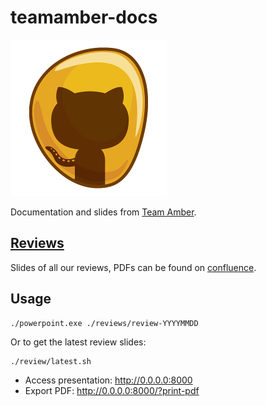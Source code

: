 # teamamber-docs

![](resources/img/team-amber-logo-250.png)

Documentation and slides from [Team Amber](https://epages.atlassian.net/wiki/display/TA).

## [Reviews](reviews)

Slides of all our reviews, PDFs can be found on [confluence](https://epages.atlassian.net/wiki/display/TA/Reviews).

## Usage



```
./powerpoint.exe ./reviews/review-YYYYMMDD
```

Or to get the latest review slides:

```
./review/latest.sh
```


* Access presentation: http://0.0.0.0:8000
* Export PDF: http://0.0.0.0:8000/?print-pdf
